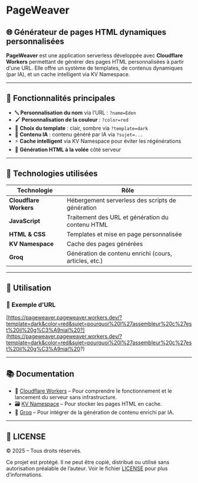 # PageWeaver

## 🌐 Générateur de pages HTML dynamiques personnalisées

**PageWeaver** est une application serverless développée avec **Cloudflare Workers** permettant de générer des pages HTML personnalisées à partir d'une URL. Elle offre un système de templates, de contenus dynamiques (par IA), et un cache intelligent via KV Namespace.

---

## 🚀 Fonctionnalités principales

- 🔤 **Personnalisation du nom** via l’URL : `?name=Eden`
- 🖌️ **Personnalisation de la couleur** : `?color=red`
- 🎨 **Choix du template** : clair, sombre via `?template=dark`
- 🧠 **Contenu IA** : contenu généré par IA via `?sujet=...`
- ⚡ **Cache intelligent** via KV Namespace pour éviter les régénérations
- 📄 **Génération HTML à la volée** côté serveur

---

## 🔧 Technologies utilisées

| Technologie            | Rôle                                                    |
|------------------------|----------------------------------------------------------|
| **Cloudflare Workers** | Hébergement serverless des scripts de génération         |
| **JavaScript**         | Traitement des URL et génération du contenu HTML         |
| **HTML & CSS**         | Templates et mise en page personnalisée                  |
| **KV Namespace**       | Cache des pages générées                                 |
| **Groq**               | Génération de contenu enrichi (cours, articles, etc.)    |

---

## 🧪 Utilisation

### 🔗 Exemple d’URL

[https://pageweaver.pageweaver.workers.dev/?template=dark&color=red&sujet=pourquoi%20l%27assembleur%20c%27est%20il%20g%C3%A9nial%20?](https://pageweaver.pageweaver.workers.dev/?template=dark&color=red&sujet=pourquoi%20l%27assembleur%20c%27est%20il%20g%C3%A9nial%20?)

---

## 📚 Documentation

- 🔧 [Cloudflare Workers](https://developers.cloudflare.com/workers/) – Pour comprendre le fonctionnement et le lancement du serveur sans infrastructure.
- 🗃️ [KV Namespace](https://developers.cloudflare.com/workers/platform/sites/configuration/#kv-namespaces) – Pour stocker les pages HTML en cache.
- 🧠 [Groq](https://groq.com/docs) – Pour intégrer de la génération de contenu enrichi par IA.

---

## 📄 LICENSE

© 2025 – Tous droits réservés.

Ce projet est protégé. Il ne peut être copié, distribué ou utilisé sans autorisation préalable de l’auteur.
Voir le fichier [LICENSE](./LICENSE) pour plus d’informations.

